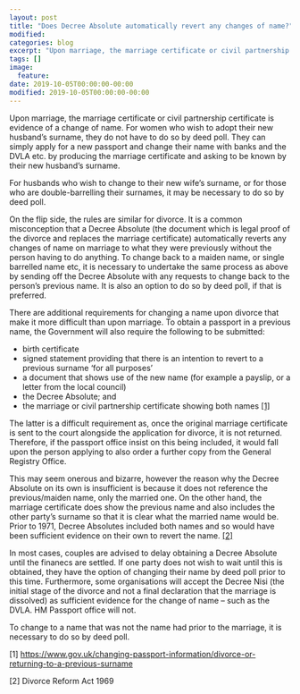 ```yaml
---
layout: post
title: "Does Decree Absolute automatically revert any changes of name?"
modified:
categories: blog
excerpt: "Upon marriage, the marriage certificate or civil partnership certificate is evidence of a change of name. So, it would be expected for Decree Absolute to do the same. But does it?"
tags: []
image:
  feature:
date: 2019-10-05T00:00:00-00:00
modified: 2019-10-05T00:00:00-00:00
---
```



Upon marriage, the marriage certificate or civil partnership certificate is evidence of a change of name. For women who wish to adopt their new husband’s surname, they do not have to do so by deed poll. They can simply apply for a new passport and change their name with banks and the DVLA etc. by producing the marriage certificate and asking to be known by their new husband’s surname. 

For husbands who wish to change to their new wife’s surname, or for those who are double-barrelling their surnames, it may be necessary to do so by deed poll. 

On the flip side, the rules are similar for divorce. It is a common misconception that a Decree Absolute (the document which is legal proof of the divorce and replaces the marriage certificate) automatically reverts any changes of name on marriage to what they were previously without the person having to do anything. To change back to a maiden name, or single barrelled name etc, it is necessary to undertake the same process as above by sending off the Decree Absolute with any requests to change back to the person’s previous name. It is also an option to do so by deed poll, if that is preferred.

There are additional requirements for changing a name upon divorce that make it more difficult than upon marriage. To obtain a passport in a previous name, the Government will also require the following to be submitted:

* birth certificate
* signed statement providing that there is an intention to revert to a previous surname ‘for all purposes’
* a document that shows use of the new name (for example a payslip, or a letter from the local council)
* the Decree Absolute; and
* the marriage or civil partnership certificate showing both names [[1]](#1)

The latter is a difficult requirement as, once the original marriage certificate is sent to the court alongside the application for divorce, it is not returned. Therefore, if the passport office insist on this being included, it would fall upon the person applying to also order a further copy from the General Registry Office.

This may seem onerous and bizarre, however the reason why the Decree Absolute on its own is insufficient is because it does not reference the previous/maiden name, only the married one. On the other hand, the marriage certificate does show the previous name and also includes the other party’s surname so that it is clear what the married name would be. Prior to 1971, Decree Absolutes included both names and so would have been sufficient evidence on their own to revert the name. [[2]](#2)

In most cases, couples are advised to delay obtaining a Decree Absolute until the finanecs are settled. If one party does not wish to wait until this is obtained, they have the option of changing their name by deed poll prior to this time. Furthermore, some organisations will accept the Decree Nisi (the initial stage of the divorce and not a final declaration that the marriage is dissolved) as sufficient evidence for the change of name – such as the DVLA. HM Passport office will not.

To change to a name that was not the name had prior to the marriage, it is necessary to do so by deed poll.



<a name="1">[1]</a> https://www.gov.uk/changing-passport-information/divorce-or-returning-to-a-previous-surname

<a name="2">[2]</a> Divorce Reform Act 1969